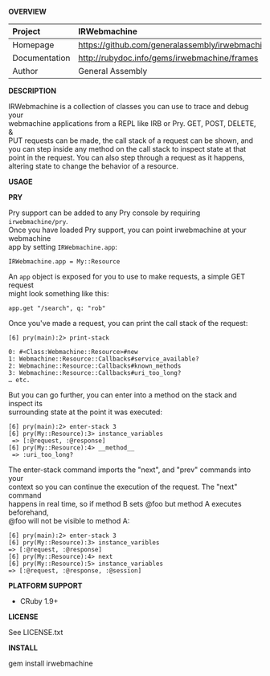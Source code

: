 __OVERVIEW__


| Project         | IRWebmachine   
|:----------------|:--------------------------------------------------
| Homepage        | https://github.com/generalassembly/irwebmachine
| Documentation   | http://rubydoc.info/gems/irwebmachine/frames
| Author          | General Assembly

__DESCRIPTION__

IRWebmachine is a collection of classes you can use to trace and debug your    
webmachine applications from a REPL like IRB or Pry. GET, POST, DELETE, &  
PUT requests can be made, the call stack of a request can be shown, and   
you can step inside any method on the call stack to inspect state at that   
point in the request. You can also step through a request as it happens,  
altering state to change the behavior of a resource.

__USAGE__

__PRY__

Pry support can be added to any Pry console by requiring `irwebmachine/pry`.  
Once you have loaded Pry support, you can point irwebmachine at your webmachine  
app by setting `IRWebmachine.app`:

    IRWebmachine.app = My::Resource

An `app` object is exposed for you to use to make requests, a simple GET request  
might look something like this:

    app.get "/search", q: "rob"

Once you've made a request, you can print the call stack of the request:  

    [6] pry(main):2> print-stack
    
    0: #<Class:Webmachine::Resource>#new
    1: Webmachine::Resource::Callbacks#service_available?
    2: Webmachine::Resource::Callbacks#known_methods
    3: Webmachine::Resource::Callbacks#uri_too_long?
    … etc.


But you can go further, you can enter into a method on the stack and inspect its  
surrounding state at the point it was executed:

    [6] pry(main):2> enter-stack 3
    [6] pry(My::Resource):3> instance_variables
     => [:@request, :@response]
    [6] pry(My::Resource):4> __method__
     => :uri_too_long?

The enter-stack command imports the "next", and "prev" commands into your  
context so you can continue the execution of the request. The "next" command  
happens in real time, so if method B sets @foo but method A executes beforehand,  
@foo will not be visible to method A:

    [6] pry(main):2> enter-stack 3
    [6] pry(My::Resource):3> instance_varibles
    => [:@request, :@response]
    [6] pry(My::Resource):4> next
    [6] pry(My::Resource):5> instance_variables
    => [:@request, :@response, :@session]

__PLATFORM SUPPORT__

  - CRuby 1.9+

__LICENSE__

See LICENSE.txt

__INSTALL__

gem install irwebmachine
